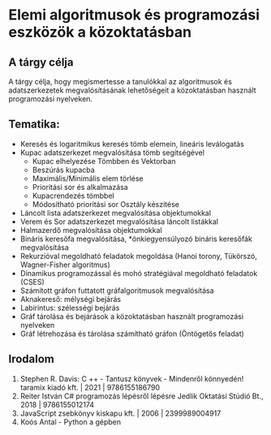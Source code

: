 # Elemi algoritmusok és programozási eszközök a közoktatásban

## A tárgy célja

A tárgy célja, hogy megismertesse a tanulókkal az algoritmusok és adatszerkezetek megvalósításának lehetőségeit a közoktatásban használt programozási nyelveken.

## Tematika: 
- Keresés és logaritmikus keresés tömb elemein, lineáris leválogatás
- Kupac adatszerkezet megvalósítása tömb segítségével
  - Kupac elhelyezése Tömbben és Vektorban
  - Beszúrás kupacba
  - Maximális/Minimális elem törlése
  - Prioritási sor és alkalmazása
  -	Kupacrendezés tömbbel
  -	Módosítható prioritási sor Osztály készítése
-	Láncolt lista adatszerkezet megvalósítása objektumokkal
-	Verem és Sor adatszerkezet megvalósítása láncolt listákkal
-	Halmazerdő megvalósítása objektumokkal
-	Bináris keresőfa megvalósítása, *önkiegyensúlyozó bináris keresőfák megvalósítása
-	Rekurzióval megoldható feladatok megoldása (Hanoi torony, Tükörszó, Wagner-Fisher algoritmus)
-	Dinamikus programozással és mohó stratégiával megoldható feladatok (CSES)
-	Számított gráfon futtatott gráfalgoritmusok megvalósítása
  -	Aknakereső: mélységi bejárás
  -	Labirintus: szélességi bejárás
-	Gráf tárolása és bejárások a közoktatásban használt programozási nyelveken
-	Gráf létrehozása és tárolása számítható gráfon (Öntögetős feladat)

## Irodalom

1. Stephen R. Davis: C ++ - Tantusz könyvek - Mindenről könnyedén! taramix kiadó kft.  | 2021 | 9786155186790
1. Reiter István C# programozás lépésről lépésre Jedlik Oktatási Stúdió Bt., 2018 | 9786155012174
1. JavaScript zsebkönyv kiskapu kft.  | 2006 | 2399989004917
1. Koós Antal - Python a gépben
